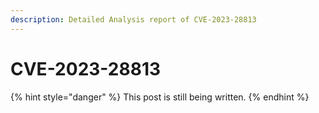 ```yaml
---
description: Detailed Analysis report of CVE-2023-28813
---
```


# CVE-2023-28813

{% hint style="danger" %}
This post is still being written.
{% endhint %}
